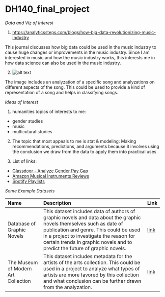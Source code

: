# DH140_final_project

*Data and Viz of Interest*
1. https://analyticssteps.com/blogs/how-big-data-revolutionizing-music-industry

This journal discusses how big data could be used in the music industry to cause huge changes or improvements in the music industry. Since I am interested in music and how the music industry works, this interests me in how data science can also be used in the music industry. 

2. ![alt text](https://cdnl.tblsft.com/sites/default/files/pages/spotify1000x600.jpg "Logo Title Text 1")

The image includes an analyzation of a specific song and analyzations on different aspects of the song. This could be used to provide a kind of representation of a song and helps in classifying songs. 

*Ideas of Interest*

1. humanities topics of interests to me: 
* gender studies
* music 
* multicutural studies

2. The topic that most appeals to me is stat & modeling: Making recommendations, predictions, and arguments because it involves using the conclusion we draw from the data to apply them into practical uses. 


3. List of links: 
- [Glassdoor - Analyze Gender Pay Gap](https://www.kaggle.com/datasets/nilimajauhari/glassdoor-analyze-gender-pay-gap)
- [Amazon Musical Instruments Reviews](https://www.kaggle.com/datasets/eswarchandt/amazon-music-reviews)
- [Spotify Playlists](https://www.kaggle.com/datasets/andrewmvd/spotify-playlists)

*Some Example Datasets*

| Name         | Description      | Link           |
| :--------------- | :----------------- | ------------------- |
| Database of Graphic Novels     | This dataset includes data of authors of graphic novels and data about the graphic novels themselves such as date of publication and genre. This could be used in a project to investigate the reason for certain trends in graphic novels and to predict the future of graphic novels. | [link](https://groups.uni-paderborn.de/graphic-literature/gncorpus/corpus.php) |
| The Museum of Modern Art Collection | This dataset includes metadata for the artists of the arts collection. This could be used in a project to analyze what types of artists are more favored by this collection and what conclusion can be further drawn from the analyzation. | [link](https://github.com/MuseumofModernArt/collection) |
